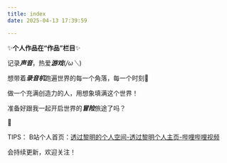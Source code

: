 ```yaml
---
title: index
date: 2025-04-13 17:39:59

---
```

✨**个人作品在“作品”栏目**✨



记录***声音***，热爱***游戏***(*/ω＼*)

想带着***录音机***跑遍世界的每一个角落，每一个时刻🥰

做一个充满创造力的人，用想象填满这个世界！

准备好跟我一起开启世界的***冒险***旅途了吗？

🎴

TIPS：
B站个人首页：[透过黎明的个人空间-透过黎明个人主页-哔哩哔哩视频](https://space.bilibili.com/285916796?spm_id_from=333.1007.0.0)

会持续更新，欢迎关注！